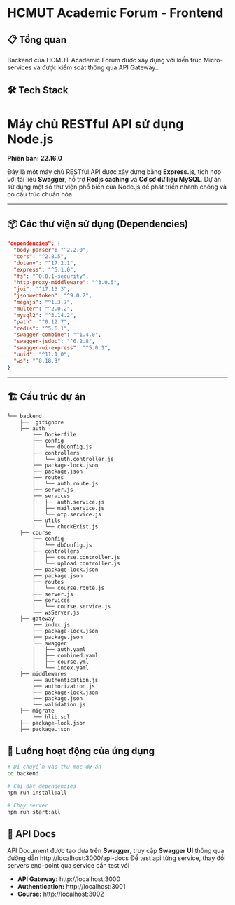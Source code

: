 # HCMUT Academic Forum - Frontend

## 📋 Tổng quan

Backend của HCMUT Academic Forum được xây dựng với kiến trúc Micro-services và được kiểm soát thông qua API Gateway..

## 🛠️ Tech Stack

# Máy chủ RESTful API sử dụng Node.js

**Phiên bản: 22.16.0**

Đây là một máy chủ RESTful API được xây dựng bằng **Express.js**, tích hợp với tài liệu **Swagger**, hỗ trợ **Redis caching** và **Cơ sở dữ liệu MySQL**. Dự án sử dụng một số thư viện phổ biến của Node.js để phát triển nhanh chóng và có cấu trúc chuẩn hóa.

---
## 📦 Các thư viện sử dụng (Dependencies)

```json
"dependencies": {
  "body-parser": "^2.2.0",
  "cors": "^2.8.5",
  "dotenv": "^17.2.1",
  "express": "^5.1.0",
  "fs": "^0.0.1-security",
  "http-proxy-middleware": "^3.0.5",
  "joi": "^17.13.3",
  "jsonwebtoken": "^9.0.2",
  "megajs": "^1.3.7",
  "multer": "^2.0.2",
  "mysql2": "^3.14.2",
  "path": "^0.12.7",
  "redis": "^5.6.1",
  "swagger-combine": "^1.4.0",
  "swagger-jsdoc": "^6.2.8",
  "swagger-ui-express": "^5.0.1",
  "uuid": "^11.1.0",
  "ws": "^8.18.3"
}
```
---

## 🏗️ Cấu trúc dự án

```
└── backend
    ├── .gitignore
    ├── auth
        ├── Dockerfile
        ├── config
        │   └── dbConfig.js
        ├── controllers
        │   └── auth.controller.js
        ├── package-lock.json
        ├── package.json
        ├── routes
        │   └── auth.route.js
        ├── server.js
        ├── services
        │   ├── auth.service.js
        │   ├── mail.service.js
        │   └── otp.service.js
        └── utils
        │   └── checkExist.js
    ├── course
        ├── config
        │   └── dbConfig.js
        ├── controllers
        │   ├── course.controller.js
        │   └── upload.controller.js
        ├── package-lock.json
        ├── package.json
        ├── routes
        │   └── course.route.js
        ├── server.js
        ├── services
        │   └── course.service.js
        └── wsServer.js
    ├── gateway
        ├── index.js
        ├── package-lock.json
        ├── package.json
        └── swagger
        │   ├── auth.yaml
        │   ├── combined.yaml
        │   ├── course.yml
        │   └── index.yaml
    ├── middlewares
        ├── authentication.js
        ├── authorization.js
        ├── package-lock.json
        ├── package.json
        └── validation.js
    ├── migrate
        └── hlib.sql
    ├── package-lock.json
    ├── package.json

```

## 🔄 Luồng hoạt động của ứng dụng

```bash
# Di chuyển vào thư mục dự án
cd backend

# Cài đặt dependencies
npm run install:all

# Chạy server
npm run start:all
```

## 🤖 API Docs
API Document được tạo dựa trên **Swagger**, truy cập **Swagger UI** thông qua đường dẫn http://localhost:3000/api-docs
Để test api từng service, thay đổi servers end-point qua service cần test với
- **API Gateway:** http://localhost:3000
- **Authentication:** http://localhost:3001
- **Course:** http://localhost:3002

